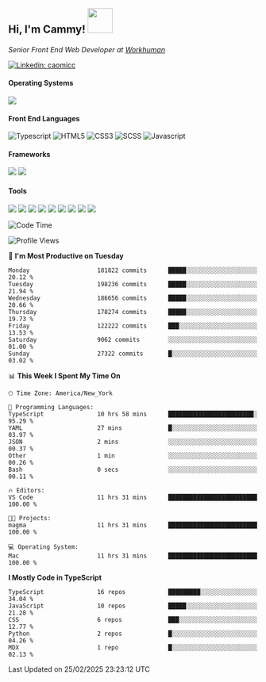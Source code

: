 <h2> Hi, I'm Cammy! <img src="https://media.giphy.com/media/WFEpbNDqjs312EZ06H/giphy.gif" width="50"></h2>
<p><em>Senior Front End Web Developer at <a href="http://workhuman.com">Workhuman</a> <img src="https://images.ctfassets.net/hff6luki1ys4/X1kMrXjaRqPywVHz2r343/9be6a49556aaa859e258725d744d1b31/whicon-social-recognition.svg" width="16"></em></p>

[![Linkedin: caomicc](https://img.shields.io/badge/-caomicc-blue?style=flat-square&logo=Linkedin&logoColor=white&link=https://www.linkedin.com/in/caomicc/)](https://www.linkedin.com/in/caomicc/)

#### Operating Systems

  ![](https://img.shields.io/badge/-MacOS-000?style=flat&logo=apple&logoColor=white)

#### Front End Languages

  ![Typescript](https://img.shields.io/badge/-Typescript-3178C6?style=flat-circle&logo=typescript&logoColor=white)
  ![HTML5](https://img.shields.io/badge/-HTML5-E34F26?style=flat-circle&logo=html5&logoColor=white)
  ![CSS3](https://img.shields.io/badge/-CSS3-1572B6?style=flat-circle&logo=css3&logoColor=white)
  ![SCSS](https://img.shields.io/badge/-SCSS-CC6699?style=flat-circle&logo=sass&logoColor=white)
  ![Javascript](https://img.shields.io/badge/-Javascript-F7DF1E?style=flat-circle&logo=javascript&logoColor=000)

#### Frameworks

  ![](https://img.shields.io/badge/-Next.js-black?style=flat&logo=next.js&logoColor=white)
  ![](https://img.shields.io/badge/-React-61DAFB?style=flat&logo=react&logoColor=black)


#### Tools

  ![](https://img.shields.io/badge/-VSCode-007ACC?style=flat&logo=visualstudio&logoColor=white)
  ![](https://img.shields.io/badge/-Oh_my_Zsh-black?style=flat&logo=windows-terminal&logoColor=white)
  ![](https://img.shields.io/badge/-Contentful-2478CC?style=flat&logo=contentful&logoColor=white)
  ![](https://img.shields.io/badge/-Figma-F24E1E?style=flat&logo=figma&logoColor=white)
  ![](https://img.shields.io/badge/-Jira-0052CC?style=flat&logo=jira&logoColor=white)
  ![](https://img.shields.io/badge/-Asana-F06A6A?style=flat&logo=asana&logoColor=white)
  ![](https://img.shields.io/badge/-Docker-2496ED?style=flat&logo=docker&logoColor=white)
  ![](https://img.shields.io/badge/-Vercel-black?style=flat&logo=vercel&logoColor=white)
  ![](https://img.shields.io/badge/-Netlify-00C7B7?style=flat&logo=netlify&logoColor=white)


<!--START_SECTION:waka-->
![Code Time](http://img.shields.io/badge/Code%20Time-1%2C211%20hrs%2020%20mins-blue)

![Profile Views](http://img.shields.io/badge/Profile%20Views-0-blue)

📅 **I'm Most Productive on Tuesday** 

```text
Monday                   181822 commits      █████░░░░░░░░░░░░░░░░░░░░   20.12 % 
Tuesday                  198236 commits      █████░░░░░░░░░░░░░░░░░░░░   21.94 % 
Wednesday                186656 commits      █████░░░░░░░░░░░░░░░░░░░░   20.66 % 
Thursday                 178274 commits      █████░░░░░░░░░░░░░░░░░░░░   19.73 % 
Friday                   122222 commits      ███░░░░░░░░░░░░░░░░░░░░░░   13.53 % 
Saturday                 9062 commits        ░░░░░░░░░░░░░░░░░░░░░░░░░   01.00 % 
Sunday                   27322 commits       █░░░░░░░░░░░░░░░░░░░░░░░░   03.02 % 
```


📊 **This Week I Spent My Time On** 

```text
🕑︎ Time Zone: America/New_York

💬 Programming Languages: 
TypeScript               10 hrs 58 mins      ████████████████████████░   95.29 % 
YAML                     27 mins             █░░░░░░░░░░░░░░░░░░░░░░░░   03.97 % 
JSON                     2 mins              ░░░░░░░░░░░░░░░░░░░░░░░░░   00.37 % 
Other                    1 min               ░░░░░░░░░░░░░░░░░░░░░░░░░   00.26 % 
Bash                     0 secs              ░░░░░░░░░░░░░░░░░░░░░░░░░   00.11 % 

🔥 Editors: 
VS Code                  11 hrs 31 mins      █████████████████████████   100.00 % 

🐱‍💻 Projects: 
magma                    11 hrs 31 mins      █████████████████████████   100.00 % 

💻 Operating System: 
Mac                      11 hrs 31 mins      █████████████████████████   100.00 % 
```

**I Mostly Code in TypeScript** 

```text
TypeScript               16 repos            █████████░░░░░░░░░░░░░░░░   34.04 % 
JavaScript               10 repos            █████░░░░░░░░░░░░░░░░░░░░   21.28 % 
CSS                      6 repos             ███░░░░░░░░░░░░░░░░░░░░░░   12.77 % 
Python                   2 repos             █░░░░░░░░░░░░░░░░░░░░░░░░   04.26 % 
MDX                      1 repo              █░░░░░░░░░░░░░░░░░░░░░░░░   02.13 % 
```




 Last Updated on 25/02/2025 23:23:12 UTC
<!--END_SECTION:waka-->
